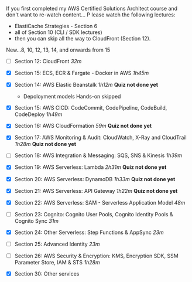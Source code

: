 
If you first completed my AWS Certified Solutions Architect course and don't want to re-watch content...
P lease watch the following lectures: 
- ElastiCache Strategies - Section 6
- all of Section 10 (CLI / SDK lectures)
- then you can skip all the way to CloudFront (Section 12).

New...8, 10, 12, 13, 14, and onwards from 15

- [ ] Section 12: CloudFront _32m_
- [X] Section 15: ECS, ECR & Fargate - Docker in AWS _1h45m_
- [X] Section 14: AWS Elastic Beanstalk _1h12m_ **Quiz not done yet**
  - Depoloyment models Hands-on skipped
- [X] Section 15: AWS CICD: CodeCommit, CodePipeline, CodeBuild, CodeDeploy _1h49m_
- [X] Section 16: AWS CloudFormation _59m_ **Quiz not done yet**
- [X] Section 17: AWS Monitoring & Audit: CloudWatch, X-Ray and CloudTrail _1h28m_ **Quiz not done yet**
- [ ] Section 18: AWS Integration & Messaging: SQS, SNS & Kinesis _1h39m_
- [X] Section 19: AWS Serverless: Lambda _2h31m_ **Quiz not done yet**
- [X] Section 20: AWS Serverless: DynamoDB _1h33m_ **Quiz not done yet**
- [X] Section 21: AWS Serverless: API Gateway _1h22m_ **Quiz not done yet**
- [X] Section 22: AWS Serverless: SAM - Serverless Application Model _48m_  
- [ ] Section 23: Cognito: Cognito User Pools, Cognito Identity Pools & Cognito Sync _31m_
- [X] Section 24: Other Serverless: Step Functions & AppSync _23m_
- [ ] Section 25: Advanced Identity _23m_
- [ ] Section 26: AWS Security & Encryption: KMS, Encryption SDK, SSM Parameter Store, IAM & STS _1h28m_
- [X] Section 30: Other services

